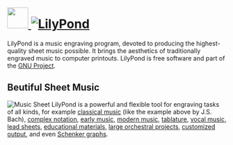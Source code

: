 # [<img src="https://cdn.rawgit.com/AdmiringWorm/chocolatey-packages/d035d87e56e1461a692cc6cdeda68b7b4e680509/icons/lilypond.png" height="48" width="48" /> ![LilyPond](https://img.shields.io/chocolatey/v/lilypond.svg?label=LilyPond&style=for-the-badge)](https://chocolatey.org/packages/lilypond)

LilyPond is a music engraving program, devoted to producing the highest-quality sheet music possible. It brings the aesthetics of traditionally engraved music to computer printouts. LilyPond is free software and part of the [GNU Project][].

## Beutiful Sheet Music
![Music Sheet][]
LilyPond is a powerful and flexible tool for engraving tasks of all kinds, for example [classical music][] (like the example above by J.S. Bach), [complex notation][], [early music][], [modern music][], [tablature][], [vocal music][], [lead sheets][], [educational materials][], [large orchestral projects][], [customized output][], and even [Schenker graphs][].

[GNU Project]: http://gnu.org/
[Music Sheet]: http://lilypond.org/pictures/bwv861-lilypond.png
[classical music]: http://lilypond.org/examples.html#Classical-Music
[complex notation]: http://lilypond.org/examples.html#Complex-Notation
[early music]: http://lilypond.org/examples.html#Early-Music
[modern music]: http://lilypond.org/examples.html#Modern-Music
[tablature]: http://lilypond.org/examples.html#Tablature
[vocal music]: http://lilypond.org/examples.html#Vocal-Music
[lead sheets]: http://lilypond.org/examples.html#Lead-Sheets
[educational materials]: http://lilypond.org/examples.html#Educational-Applications
[large orchestral projects]: http://lilypond.org/examples.html#Large-Projects
[customized output]: http://lilypond.org/examples.html#Customized-Output
[Schenker graphs]: http://lilypond.org/examples.html#Schenker-Graphs
